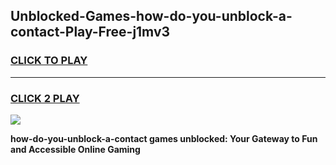 
## Unblocked-Games-how-do-you-unblock-a-contact-Play-Free-j1mv3
<h3>
<a href="https://premium76.site?title=how-do-you-unblock-a-contact&ref=12A">CLICK TO PLAY</a></h3>
<hr>

<h3>
<a href="https://premium76.site?title=how-do-you-unblock-a-contact&ref=12A">CLICK 2 PLAY</a>
  
</h3>

<a href="https://premium76.site?title=how-do-you-unblock-a-contact&ref=12A"><img src="https://clearcache.store/games.png"></a>


**how-do-you-unblock-a-contact games unblocked: Your Gateway to Fun and Accessible Online Gaming**
